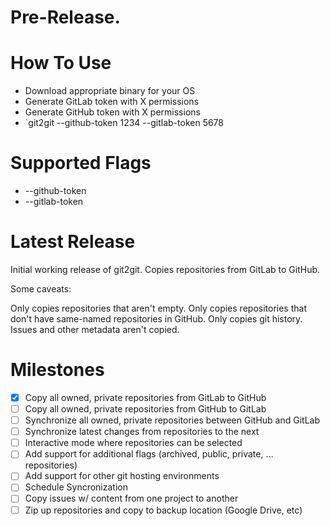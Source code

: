 # Pre-Release.

# How To Use

* Download appropriate binary for your OS
* Generate GitLab token with X permissions
* Generate GitHub token with X permissions
* `git2git --github-token 1234 --gitlab-token 5678


# Supported Flags

* --github-token
* --gitlab-token

# Latest Release
Initial working release of git2git. Copies repositories from GitLab to GitHub.

Some caveats:

Only copies repositories that aren't empty.
Only copies repositories that don't have same-named repositories in GitHub.
Only copies git history. Issues and other metadata aren't copied.

# Milestones

- [X] Copy all owned, private repositories from GitLab to GitHub
- [ ] Copy all owned, private repositories from GitHub to GitLab
- [ ] Synchronize all owned, private repositories between GitHub and GitLab
- [ ] Synchronize latest changes from repositories to the next
- [ ] Interactive mode where repositories can be selected
- [ ] Add support for additional flags (archived, public, private, ... repositories)
- [ ] Add support for other git hosting environments
- [ ] Schedule Syncronization
- [ ] Copy issues w/ content from one project to another
- [ ] Zip up repositories and copy to backup location (Google Drive, etc)
